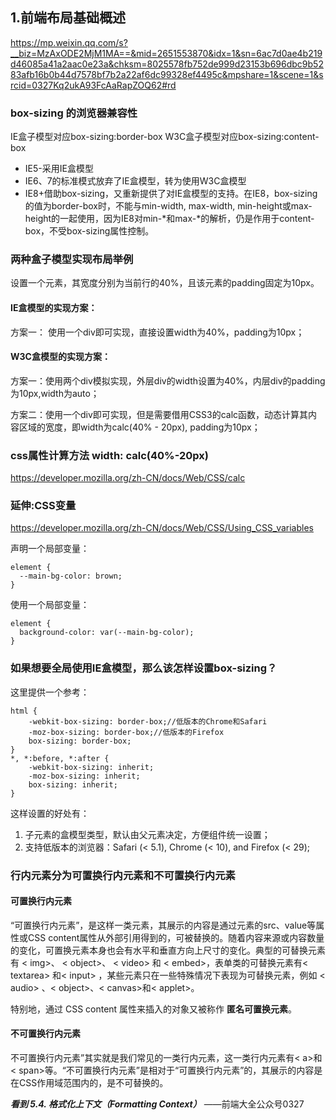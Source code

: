 ## 1.前端布局基础概述
<https://mp.weixin.qq.com/s?__biz=MzAxODE2MjM1MA==&mid=2651553870&idx=1&sn=6ac7d0ae4b219d46085a41a2aac0e23a&chksm=8025578fb752de999d23153b696dbc9b5283afb16b0b44d7578bf7b2a22af6dc99328ef4495c&mpshare=1&scene=1&srcid=0327Kq2ukA93FcAaRapZOQ62#rd>

### box-sizing 的浏览器兼容性
IE盒子模型对应box-sizing:border-box
W3C盒子模型对应box-sizing:content-box

- IE5-采用IE盒模型
- IE6、7的标准模式放弃了IE盒模型，转为使用W3C盒模型
- IE8+借助box-sizing，又重新提供了对IE盒模型的支持。在IE8，box-sizing的值为border-box时，不能与min-width, max-width, min-height或max-height的一起使用，因为IE8对min-*和max-*的解析，仍是作用于content-box，不受box-sizing属性控制。

### 两种盒子模型实现布局举例
设置一个元素，其宽度分别为当前行的40%，且该元素的padding固定为10px。

#### IE盒模型的实现方案：
方案一： 使用一个div即可实现，直接设置width为40%，padding为10px；

#### W3C盒模型的实现方案：
方案一：使用两个div模拟实现，外层div的width设置为40%，内层div的padding为10px,width为auto；

方案二：使用一个div即可实现，但是需要借用CSS3的calc函数，动态计算其内容区域的宽度，即width为calc(40% - 20px), padding为10px；

### css属性计算方法 width: calc(40%-20px)
<https://developer.mozilla.org/zh-CN/docs/Web/CSS/calc>

### 延伸:CSS变量
<https://developer.mozilla.org/zh-CN/docs/Web/CSS/Using_CSS_variables>

声明一个局部变量：
```
element {
  --main-bg-color: brown;
}
```

使用一个局部变量：
```
element {
  background-color: var(--main-bg-color);
}
```
### 如果想要全局使用IE盒模型，那么该怎样设置box-sizing？
这里提供一个参考：
```
html {
    -webkit-box-sizing: border-box;//低版本的Chrome和Safari
    -moz-box-sizing: border-box;//低版本的Firefox
    box-sizing: border-box;
}
*, *:before, *:after {
    -webkit-box-sizing: inherit;
    -moz-box-sizing: inherit;
    box-sizing: inherit;
}
```
这样设置的好处有：
1. 子元素的盒模型类型，默认由父元素决定，方便组件统一设置；
2. 支持低版本的浏览器：Safari (< 5.1), Chrome (< 10), and Firefox (< 29);

### 行内元素分为可置换行内元素和不可置换行内元素
#### 可置换行内元素
“可置换行内元素”，是这样一类元素，其展示的内容是通过元素的src、value等属性或CSS content属性从外部引用得到的，可被替换的。随着内容来源或内容数量的变化，可置换元素本身也会有水平和垂直方向上尺寸的变化。典型的可替换元素有 < img>、 < object>、 < video> 和 < embed>，表单类的可替换元素有< textarea> 和< input> ，某些元素只在一些特殊情况下表现为可替换元素，例如 < audio> 、< object>、< canvas>和< applet>。

特别地，通过 CSS content 属性来插入的对象又被称作 **匿名可置换元素**。

#### 不可置换行内元素
不可置换行内元素”其实就是我们常见的一类行内元素，这一类行内元素有< a>和< span>等。“不可置换行内元素”是相对于“可置换行内元素”的，其展示的内容是在CSS作用域范围内的，是不可替换的。


***看到 5.4. 格式化上下文（Formatting Context）***
——前端大全公众号0327